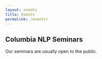 ```yaml
---
layout: events
title: Events
permalink: /events/
---
```


## Columbia NLP Seminars

Our seminars are usually open to the public.